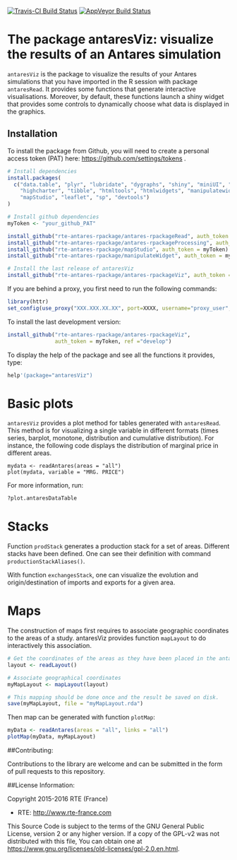 [![Travis-CI Build Status](https://travis-ci.org/rte-antares-rpackage/antaresViz.svg?branch=master)](https://travis-ci.org/rte-antares-rpackage/antaresViz)
[![AppVeyor Build Status](https://ci.appveyor.com/api/projects/status/github/rte-antares-rpackage/antaresViz?branch=master&svg=true)](https://ci.appveyor.com/project/rte-antares-rpackage/antaresViz)

# The package antaresViz: visualize the results of an Antares simulation

`antaresViz` is the package to visualize the results of your Antares simulations that you have imported in the R session with package `antaresRead`. It provides some functions that generate interactive visualisations. Moreover, by default, these functions launch a shiny widget that provides some controls to dynamically choose what data is displayed in the graphics.

## Installation

To install the package from Github, you will need to create a personal access token (PAT) here: https://github.com/settings/tokens .

```r
# Install dependencies
install.packages(
  c("data.table", "plyr", "lubridate", "dygraphs", "shiny", "miniUI", "magrittr",
    "highcharter", "tibble", "htmltools", "htmlwidgets", "manipulatewidget", 
    "mapStudio", "leaflet", "sp", "devtools")
)

# Install github dependencies
myToken <- "your_github_PAT"

install_github("rte-antares-rpackage/antares-rpackageRead", auth_token = myToken)
install_github("rte-antares-rpackage/antares-rpackageProcessing", auth_token = myToken)
install_github("rte-antares-rpackage/mapStudio", auth_token = myToken)
install_github("rte-antares-rpackage/manipulateWidget", auth_token = myToken)

# Install the last release of antaresViz
install_github("rte-antares-rpackage/antares-rpackageViz", auth_token = myToken)
```

If you are behind a proxy, you first need to run the following commands:

```r
library(httr)
set_config(use_proxy("XXX.XXX.XX.XX", port=XXXX, username="proxy_user", password="passwd"))
```

To install the last development version:
```r
install_github("rte-antares-rpackage/antares-rpackageViz", 
               auth_token = myToken, ref ="develop")
```

To display the help of the package and see all the functions it provides, type:
```r 
help'(package="antaresViz")
```

# Basic plots

`antaresViz` provides a plot method for tables generated with `antaresRead`. This method is for visualizing a single variable in different formats (times series, barplot, monotone, distribution and cumulative distribution). For instance, the following code displays the distribution of marginal price in different areas.

```
mydata <- readAntares(areas = "all")
plot(mydata, variable = "MRG. PRICE")
```

For more information, run:

```r
?plot.antaresDataTable
```

# Stacks

Function `prodStack` generates a production stack for a set of areas. Different stacks have been defined. One can see their definition with command `productionStackAliases()`.

With function `exchangesStack`, one can visualize the evolution and origin/destination of imports and exports for a given area.

# Maps

The construction of maps first requires to associate geographic coordinates to the areas of a study. antaresViz provides function `mapLayout` to do interactively this association.

```r
# Get the coordinates of the areas as they have been placed in the antaresSoftware
layout <- readLayout()

# Associate geographical coordinates
myMapLayout <- mapLayout(layout)

# This mapping should be done once and the result be saved on disk.
save(myMapLayout, file = "myMapLayout.rda")

```

Then map can be generated with function `plotMap`:

```r
myData <- readAntares(areas = "all", links = "all")
plotMap(myData, myMapLayout)
```

##Contributing:

Contributions to the library are welcome and can be submitted in the form of pull requests to this repository.

##License Information:

Copyright 2015-2016 RTE (France)

* RTE: http://www.rte-france.com

This Source Code is subject to the terms of the GNU General Public License, version 2 or any higher version. If a copy of the GPL-v2 was not distributed with this file, You can obtain one at https://www.gnu.org/licenses/old-licenses/gpl-2.0.en.html.
